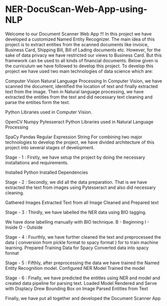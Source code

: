 # NER-DocuScan-Web-App-using-NLP
Welcome to our Document Scanner Web App !!!
In this project we have developed a customized Named Entity Recognizer. The main idea of this project is to extract entities from the scanned documents like invoice, Business Card, Shipping Bill, Bill of Lading documents etc. However, for the sake of data privacy we have restricted our views to Business Card. But this framework can be used to all kinds of financial documents. Below given is the curriculum we have followed to develop this project. To develop this project we have used two main technologies of data science which are:

Computer Vision
Natural Language Processing
In Computer Vision, we have scanned the document, identified the location of text and finally extracted text from the image. Then in Natural language processing, we have extracted the entitles from the text and did necessary text cleaning and parse the entities form the text.

Python Libraries used in Computer Vision.

OpenCV
Numpy
Pytesseract
Python Libraries used in Natural Language Processing

SpaCy
Pandas
Regular Expression
String
For combining two major technologies to develop the project, we have divided architecture of this project into several stages of development.

Stage - 1 : Firstly, we have setup the project by doing the necessary installations and requirements.

Installed Python
Installed Dependencies

Stage - 2 : Secondly, we did all the data preparation. That is we have extracted the text from images using Pytesseract and also did necessary cleaning.

Gathered Images
Extracted Text from all Image
Cleaned and Prepared text

Stage - 3 : Thirdly, we have labelled the NER data using BIO tagging.

We have done labelling manually with BIO technique.
B - Beginning
I - Inside
O - Outside

Stage - 4 : Fourthly, we have further cleaned the text and preprocessed the data ( conversion from pickle format to spacy format ) for to train machine learning.
Prepared Training Data for Spacy
Converted data into spacy format

Stage - 5 : Fifthly, after preprocessing the data we have trained the Named Entity Recognition model.
Configured NER Model
Trained the model

Stage - 6 : Finally, we have predicted the entitles using NER and model and created data pipeline for parsing text.
Loaded Model
Rendered and Serve with Displacy
Drew Bounding Box on Image
Parsed Entitles from Text

Finally, we have put all together and developed the Document Scanner App
